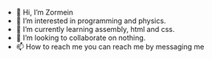 - 👋 Hi, I’m Zormein
- 👀 I’m interested in programming and physics.
- 🌱 I’m currently learning assembly, html and css.
- 💞️ I’m looking to collaborate on nothing.
- 📫 How to reach me you can reach me by messaging me
